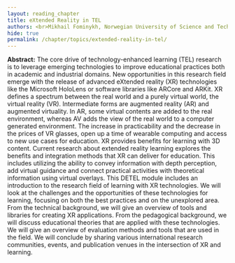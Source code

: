 ```yaml
---
layout: reading_chapter
title: eXtended Reality in TEL
authors: <br>Mikhail Fominykh, Norwegian University of Science and Technology<br>Benedikt Hansen, RWTH Aachen University<br> Ekaterina Prasolova-Førland, Norwegian University of Science and Technology<br>Fridolin Wild, Open University of UK
hide: true
permalink: /chapter/topics/extended-reality-in-tel/
---
```


**Abstract:** The core drive of technology-enhanced learning (TEL) research is to leverage emerging technologies to improve educational practices both in academic and industrial domains. New opportunities in this research field emerge with the release of advanced eXtended reality (XR) technologies like the Microsoft HoloLens or software libraries like ARCore and ARKit. XR defines a spectrum between the real world and a purely virtual world, the virtual reality (VR). Intermediate forms are augmented reality (AR) and augmented virtuality. In AR, some virtual contents are added to the real environment, whereas AV adds the view of the real world to a computer generated environment. The increase in practicability and the decrease in the prices of VR glasses, open up a time of wearable computing and access to new use cases for education. XR provides benefits for learning with 3D content. Current research about extended reality learning explores the benefits and integration methods that XR can deliver for education. This includes utilizing the ability to convey information with depth perception, add virtual guidance and connect practical activities with theoretical information using virtual overlays.
This DETEL module includes an introduction to the research field of learning with XR technologies. We will look at the challenges and the opportunities of these technologies for learning, focusing on both the best practices and on the unexplored area. From the technical background, we will give an overview of tools and libraries for creating XR applications. From the pedagogical background, we will discuss educational theories that are applied with these technologies. We will give an overview of evaluation methods and tools that are used in the field. We will conclude by sharing various international research communities, events, and publication venues in the intersection of XR and learning.


